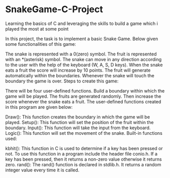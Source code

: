 # SnakeGame-C-Project
Learning the basics of C and leveraging the skills to build a game which i played the most at some point 


In this project, the task is to implement a basic Snake Game. Below given some functionalities of this game:

The snake is represented with a 0(zero) symbol.
The fruit is represented with an *(asterisk) symbol.
The snake can move in any direction according to the user with the help of the keyboard (W, A, S, D keys).
When the snake eats a fruit the score will increase by 10 points.
The fruit will generate automatically within the boundaries.
Whenever the snake will touch the boundary the game is over.
Steps to create this game:

There will be four user-defined functions.
Build a boundary within which the game will be played.
The fruits are generated randomly.
Then increase the score whenever the snake eats a fruit.
The user-defined functions created in this program are given below:

Draw(): This function creates the boundary in which the game will be played.
Setup(): This function will set the position of the fruit within the boundary.
Input(): This function will take the input from the keyboard.
Logic(): This function will set the movement of the snake.
Built-in functions used:

kbhit(): This function in C is used to determine if a key has been pressed or not. To use this function in a program include the header file conio.h. If a key has been pressed, then it returns a non-zero value otherwise it returns zero.
rand(): The rand() function is declared in stdlib.h. It returns a random integer value every time it is called.
